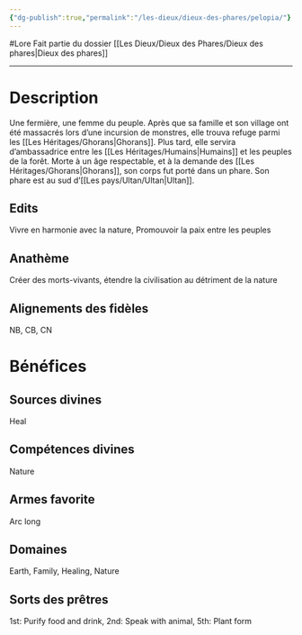 ```yaml
---
{"dg-publish":true,"permalink":"/les-dieux/dieux-des-phares/pelopia/"}
---
```


#Lore
Fait partie du dossier [[Les Dieux/Dieux des Phares/Dieux des phares\|Dieux des phares]]

-------

# Description
Une fermière, une femme du peuple. Après que sa famille et son village ont été massacrés lors d’une incursion de monstres, elle trouva refuge parmi les [[Les Héritages/Ghorans\|Ghorans]]. Plus tard, elle servira d’ambassadrice entre les [[Les Héritages/Humains\|Humains]] et les peuples de la forêt.
Morte à un âge respectable, et à la demande des [[Les Héritages/Ghorans\|Ghorans]], son corps fut porté dans un phare.
Son phare est au sud d’[[Les pays/Ultan/Ultan\|Ultan]].
## Edits
Vivre en harmonie avec la nature, Promouvoir la paix entre les peuples
## Anathème
Créer des morts-vivants, étendre la civilisation au détriment de la nature
## Alignements des fidèles
NB, CB, CN
# Bénéfices
## Sources divines
Heal
## Compétences divines
Nature
## Armes favorite
Arc long
## Domaines
Earth, Family, Healing, Nature
## Sorts des prêtres
1st: Purify food and drink, 2nd: Speak with animal, 5th: Plant form